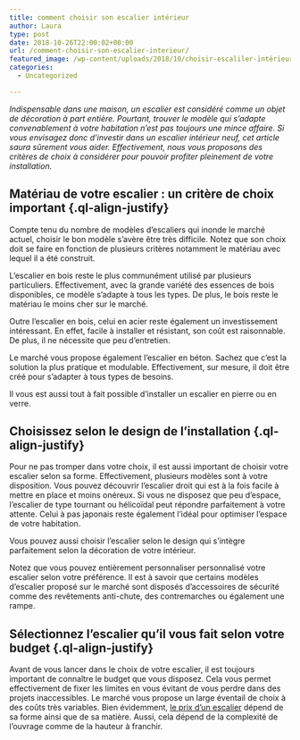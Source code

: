 ```yaml
---
title: comment choisir son escalier intérieur
author: Laura
type: post
date: 2018-10-26T22:00:02+00:00
url: /comment-choisir-son-escalier-interieur/
featured_image: /wp-content/uploads/2018/10/choisir-escaliler-intérieur.jpg
categories:
  - Uncategorized

---
```

<p class="ql-align-justify">
  <em>Indispensable dans une maison, un escalier est considéré comme un objet de décoration à part entière. Pourtant, trouver le modèle qui s’adapte convenablement à votre habitation n’est pas toujours une mince affaire. Si vous envisagez donc d’investir dans un escalier intérieur neuf, cet article saura sûrement vous aider. Effectivement, nous vous proposons des critères de choix à considérer pour pouvoir profiter pleinement de votre installation. </em>
</p>

<p class="ql-align-justify">
</p>

## Matériau de votre escalier : un critère de choix important {.ql-align-justify}

<p class="ql-align-justify">
</p>

<p class="ql-align-justify">
  Compte tenu du nombre de modèles d’escaliers qui inonde le marché actuel, choisir le bon modèle s’avère être très difficile. Notez que son choix doit se faire en fonction de plusieurs critères notamment le matériau avec lequel il a été construit.
</p>

<p class="ql-align-justify">
</p>

<p class="ql-align-justify">
  L’escalier en bois reste le plus communément utilisé par plusieurs particuliers. Effectivement, avec la grande variété des essences de bois disponibles, ce modèle s’adapte à tous les types. De plus, le bois reste le matériau le moins cher sur le marché.
</p>

<p class="ql-align-justify">
</p>

<p class="ql-align-justify">
  Outre l’escalier en bois, celui en acier reste également un investissement intéressant. En effet, facile à installer et résistant, son coût est raisonnable. De plus, il ne nécessite que peu d’entretien.
</p>

<p class="ql-align-justify">
</p>

<p class="ql-align-justify">
  Le marché vous propose également l’escalier en béton. Sachez que c’est la solution la plus pratique et modulable. Effectivement, sur mesure, il doit être créé pour s’adapter à tous types de besoins.
</p>

<p class="ql-align-justify">
  Il vous est aussi tout à fait possible d’installer un escalier en pierre ou en verre.
</p>

<p class="ql-align-justify">
</p>

## Choisissez selon le design de l’installation {.ql-align-justify}

<p class="ql-align-justify">
</p>

<p class="ql-align-justify">
  Pour ne pas tromper dans votre choix, il est aussi important de choisir votre escalier selon sa forme. Effectivement, plusieurs modèles sont à votre disposition. Vous pouvez découvrir l’escalier droit qui est à la fois facile à mettre en place et moins onéreux. Si vous ne disposez que peu d’espace, l’escalier de type tournant ou hélicoïdal peut répondre parfaitement à votre attente. Celui à pas japonais reste également l’idéal pour optimiser l’espace de votre habitation.
</p>

<p class="ql-align-justify">
</p>

<p class="ql-align-justify">
  Vous pouvez aussi choisir l’escalier selon le design qui s’intègre parfaitement selon la décoration de votre intérieur.
</p>

<p class="ql-align-justify">
</p>

<p class="ql-align-justify">
  Notez que vous pouvez entièrement personnaliser personnalisé votre escalier selon votre préférence. Il est à savoir que certains modèles d’escalier proposé sur le marché sont disposés d’accessoires de sécurité comme des revêtements anti-chute, des contremarches ou également une rampe.
</p>

<p class="ql-align-justify">
</p>

## Sélectionnez l’escalier qu’il vous fait selon votre budget {.ql-align-justify}

<p class="ql-align-justify">
</p>

<p class="ql-align-justify">
  Avant de vous lancer dans le choix de votre escalier, il est toujours important de connaître le budget que vous disposez. Cela vous permet effectivement de fixer les limites en vous évitant de vous perdre dans des projets inaccessibles. Le marché vous propose un large éventail de choix à des coûts très variables. Bien évidemment, <a href="https://www.prix-pose.com/escalier/" target="_blank">le prix d’un escalier</a> dépend de sa forme ainsi que de sa matière. Aussi, cela dépend de la complexité de l’ouvrage comme de la hauteur à franchir.
</p>